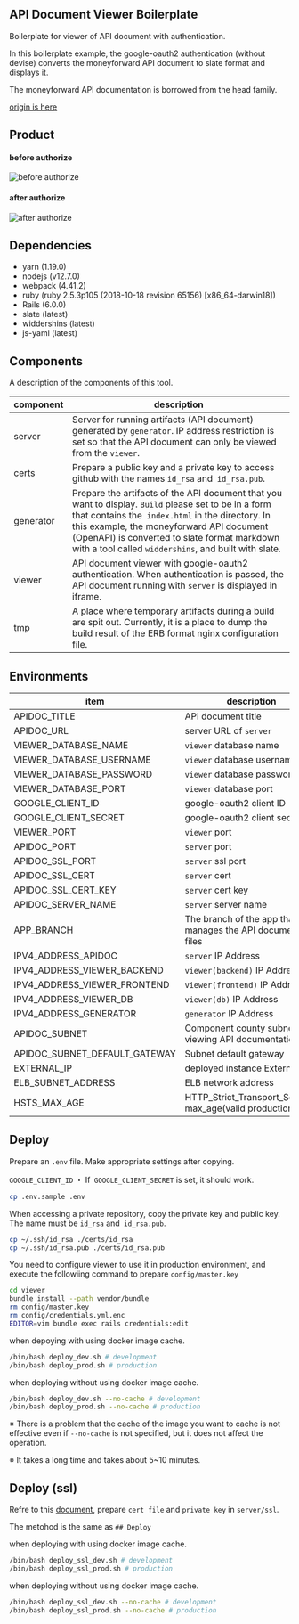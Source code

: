 ## API Document Viewer Boilerplate

Boilerplate for viewer of API document with authentication.

In this boilerplate example, the google-oauth2 authentication (without devise) converts the moneyforward API document to slate format and displays it.

The moneyforward API documentation is borrowed from the head family.

[origin is here](https://github.com/moneyforward/expense-api-doc)

## Product

#### before authorize

![before authorize](https://user-images.githubusercontent.com/11146767/68112436-a6015c00-ff34-11e9-86c1-7047537c0dd9.png)

#### after authorize

![after authorize](https://user-images.githubusercontent.com/11146767/68111211-f2976800-ff31-11e9-937e-e6a7845950c6.png)

## Dependencies

- yarn (1.19.0)
- nodejs (v12.7.0)
- webpack (4.41.2)
- ruby (ruby 2.5.3p105 (2018-10-18 revision 65156) [x86_64-darwin18])
- Rails (6.0.0)
- slate (latest)
- widdershins (latest)
- js-yaml (latest)

## Components

A description of the components of this tool.

|component|description|
|-------------|----|
|server|Server for running artifacts (API document) generated by `generator`. IP address restriction is set so that the API document can only be viewed from the `viewer`.|
|certs|Prepare a public key and a private key to access github with the names `id_rsa` and` id_rsa.pub`.|
|generator|Prepare the artifacts of the API document that you want to display. `Build` please set to be in a form that contains the` index.html` in the directory. In this example, the moneyforward API document (OpenAPI) is converted to slate format markdown with a tool called `widdershins`, and built with slate.|
|viewer|API document viewer with google-oauth2 authentication. When authentication is passed, the API document running with `server` is displayed in iframe.|
|tmp|A place where temporary artifacts during a build are spit out. Currently, it is a place to dump the build result of the ERB format nginx configuration file.|

## Environments

|item|description|default|
|---|----|-----|
|APIDOC_TITLE|API document title|`moneyforward`|
|APIDOC_URL|server URL of `server`|`http://0.0.0.0:8080`|
|VIEWER_DATABASE_NAME|`viewer` database name|`viewer_production`|
|VIEWER_DATABASE_USERNAME|`viewer` database username|`postgres`|
|VIEWER_DATABASE_PASSWORD|`viewer` database password||
|VIEWER_DATABASE_PORT|`viewer` database port|`5432`|
|GOOGLE_CLIENT_ID|google-oauth2 client ID||
|GOOGLE_CLIENT_SECRET|google-oauth2 client secret||
|VIEWER_PORT|`viewer` port|`3000`|
|APIDOC_PORT|`server` port|`8080`|
|APIDOC_SSL_PORT|`server` ssl port|`443`|
|APIDOC_SSL_CERT|`server` cert||
|APIDOC_SSL_CERT_KEY|`server` cert key||
|APIDOC_SERVER_NAME|`server` server name|`_`|
|APP_BRANCH|The branch of the app that manages the API document files|`master`|
|IPV4_ADDRESS_APIDOC|`server` IP Address|`172.25.0.103`|
|IPV4_ADDRESS_VIEWER_BACKEND|`viewer(backend)` IP Address|`172.25.0.100`|
|IPV4_ADDRESS_VIEWER_FRONTEND|`viewer(frontend)` IP Address|`172.25.0.101`|
|IPV4_ADDRESS_VIEWER_DB|`viewer(db)` IP Address|`172.25.0.102`|
|IPV4_ADDRESS_GENERATOR|`generator` IP Address|`172.25.0.104`|
|APIDOC_SUBNET|Component county subnet for viewing API documentation|`172.25.0.0/24`|
|APIDOC_SUBNET_DEFAULT_GATEWAY|Subnet default gateway|`172.25.0.1`|
|EXTERNAL_IP|deployed instance External IP|`127.0.0.1`|
|ELB_SUBNET_ADDRESS|ELB network address||
|HSTS_MAX_AGE|HTTP_Strict_Transport_Security max_age(valid production ssl)|`31536000`|


## Deploy
Prepare an `.env` file. Make appropriate settings after copying.

`GOOGLE_CLIENT_ID` ・ If` GOOGLE_CLIENT_SECRET` is set, it should work.

```bash
cp .env.sample .env
```

When accessing a private repository, copy the private key and public key. The name must be `id_rsa` and` id_rsa.pub`.

```bash
cp ~/.ssh/id_rsa ./certs/id_rsa
cp ~/.ssh/id_rsa.pub ./certs/id_rsa.pub
```

You need to configure viewer to use it in production environment, and execute the followiing command to prepare `config/master.key`

```bash
cd viewer
bundle install --path vendor/bundle
rm config/master.key
rm config/credentials.yml.enc
EDITOR=vim bundle exec rails credentials:edit
```

when depoying with using docker image cache.

```bash
/bin/bash deploy_dev.sh # development
/bin/bash deploy_prod.sh # production
```

when deploying without using docker image cache.

```bash
/bin/bash deploy_dev.sh --no-cache # development
/bin/bash deploy_prod.sh --no-cache # production
```

※ There is a problem that the cache of the image you want to cache is not effective even if `--no-cache` is not specified, but
  it does not affect the operation.

※ It takes a long time and takes about 5~10 minutes.

## Deploy (ssl)

Refre to this [document](https://github.com/yukihirop/apidoc-viewer-boilerplate/blob/master/docs/GENERATE_CERT.ja.md), prepare `cert file` and `private key` in `server/ssl`.

The metohod is the same as `## Deploy`

when deploying with using docker image cache.

```bash
/bin/bash deploy_ssl_dev.sh # development
/bin/bash deploy_ssl_prod.sh # production
```

when deploying without using docker image cache.

```bash
/bin/bash deploy_ssl_dev.sh --no-cache # development
/bin/bash deploy_ssl_prod.sh --no-cache # production
```
